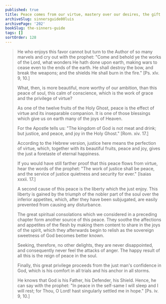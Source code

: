 ```yaml
---
published: true
title: Peace comes from our virtue, mastery over our desires, the gift of spiritual consolations, and confidence in God’s loving protection
archiveSlug: sinnersguide00luis
archivePage: '202'
bookSlug: the-sinners-guide
tags: []
sortOrder: 128
---
```


> He who enjoys this favor cannot but turn to the Author of so many marvels and cry out with the prophet: "Come and behold ye the works of the Lord, what wonders He hath done upon earth, making wars to cease even to the ends of the earth. He shall destroy the bow, and break the weapons; and the shields He shall burn in the fire." [Ps. xlv. 9, 10.]
>
> What, then, is more beautiful, more worthy of our ambition, than this peace of soul, this calm of conscience, which is the work of grace and the privilege of virtue?
>
> As one of the twelve fruits of the Holy Ghost, peace is the effect of virtue and its inseparable companion. It is one of those blessings which give us on earth many of the joys of Heaven.
>
> For the Apostle tells us: "The kingdom of God is not meat and drink; but justice, and peace, and joy in the Holy Ghost." [Rom. xiv. 17.]
>
> According to the Hebrew version, justice here means the perfection of virtue, which, together with its beautiful fruits, peace and joy, gives the just a foretaste of eternal happiness.
>
> If you would have still farther proof that this peace flows from virtue, hear the words of the prophet: "The work of justice shall be peace, and the service of justice quietness and security for ever." [Isaias xxxii. 17.]
>
> A second cause of this peace is the liberty which the just enjoy. This liberty is gained by the triumph of the nobler part of the soul over the inferior appetites, which, after they have been subjugated, are easily prevented from causing any disturbance.
>
> The great spiritual consolations which we considered in a preceding chapter form another source of this peace. They soothe the affections and appetites of the flesh by making them content to share in the joys of the spirit, which they afterwards begin to relish as the sovereign sweetness of God becomes better known.
>
> Seeking, therefore, no other delights, they are never disappointed, and consequently never feel the attacks of anger. The happy result of all this is the reign of peace in the soul.
>
> Finally, this great privilege proceeds from the just man's confidence in God, which is his comfort in all trials and his anchor in all storms.
>
> He knows that God is his Father, his Defender, his Shield. Hence, he can say with the prophet: "In peace in the self-same I will sleep and I will rest; for Thou, O Lord! hast singularly settled me in hope." [Ps. iv. 9, 10.]
